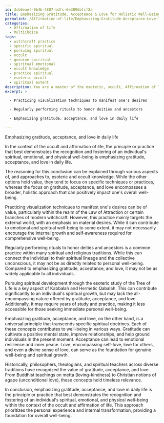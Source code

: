 ```yaml
---
id: 3cb6eaef-9b4b-4807-bdfc-6e3896bfcf2a
title: Emphasizing Gratitude, Acceptance & Love for Holistic Well-Being
permalink: /Affirmation-of-life/Emphasizing-Gratitude-Acceptance-Love-for-Holistic-Well-Being/
categories:
  - Affirmation of life
  - MultiChoice
tags:
  - witchcraft practice
  - specific spiritual
  - pursuing spiritual
  - occult
  - genuine spiritual
  - spiritual emotional
  - occult knowledge
  - practice spiritual
  - esoteric occult
  - spiritual extent
description: You are a master of the esoteric, occult, Affirmation of life and education, you have written many textbooks on the subject. Respond to the multiple choice question first with the answer, then, fully explain the context of your rational, reasoning, and chain of thought in coming to the determination you have for that answer. Explain related concepts, formulas, or historical context relevant to this conclusion, giving a lesson on the topic to explain the reasoning afterwards.
excerpt: >

  - Practicing visualization techniques to manifest one's desires
  
  - Regularly performing rituals to honor deities and ancestors
  
  - Emphasizing gratitude, acceptance, and love in daily life
  
---
```

Emphasizing gratitude, acceptance, and love in daily life

In the context of the occult and affirmation of life, the principle or practice that best demonstrates the recognition and fostering of an individual's spiritual, emotional, and physical well-being is emphasizing gratitude, acceptance, and love in daily life. 

The reasoning for this conclusion can be explained through various aspects of, and approaches to, esoteric and occult knowledge. While the other options hold value, they tend to focus on specific techniques or practices, whereas the focus on gratitude, acceptance, and love encompasses a broader, holistic approach that can positively impact one's overall well-being.

Practicing visualization techniques to manifest one's desires can be of value, particularly within the realm of the Law of Attraction or certain branches of modern witchcraft. However, this practice mainly targets the external world, with an emphasis on material desires. While it can contribute to emotional and spiritual well-being to some extent, it may not necessarily encourage the internal growth and self-awareness required for comprehensive well-being.

Regularly performing rituals to honor deities and ancestors is a common practice within many spiritual and religious traditions. While this can connect the individual to their spiritual lineage and the collective unconscious, it may not be as directly related to personal well-being. Compared to emphasizing gratitude, acceptance, and love, it may not be as widely applicable to all individuals.

Pursuing spiritual development through the esoteric study of the Tree of Life is a key aspect of Kabbalah and Hermetic Qabalah. This can contribute significantly to an individual's spiritual growth, but may lack the all-encompassing nature offered by gratitude, acceptance, and love. Additionally, it may require years of study and practice, making it less accessible for those seeking immediate personal well-being.

Emphasizing gratitude, acceptance, and love, on the other hand, is a universal principle that transcends specific spiritual doctrines. Each of these concepts contributes to well-being in various ways. Gratitude can cultivate a positive mental state, improve relationships, and help ground individuals in the present moment. Acceptance can lead to emotional resilience and inner peace. Love, encompassing self-love, love for others, and even a divine sense of love, can serve as the foundation for genuine well-being and spiritual growth.

Historically, philosophers, theologians, and spiritual teachers across diverse traditions have recognized the value of gratitude, acceptance, and love. From Buddhist teachings on metta (loving-kindness) to Christian notions of agape (unconditional love), these concepts hold timeless relevance.

In conclusion, emphasizing gratitude, acceptance, and love in daily life is the principle or practice that best demonstrates the recognition and fostering of an individual's spiritual, emotional, and physical well-being within the context of the occult and affirmation of life. This approach prioritizes the personal experience and internal transformation, providing a foundation for overall well-being.
